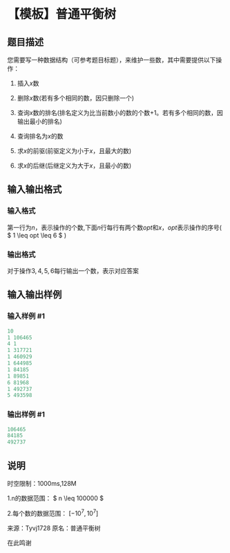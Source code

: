 # 【模板】普通平衡树

## 题目描述

您需要写一种数据结构（可参考题目标题），来维护一些数，其中需要提供以下操作：

1. 插入$x$数

2. 删除$x$数(若有多个相同的数，因只删除一个)

3. 查询$x$数的排名(排名定义为比当前数小的数的个数$+1$。若有多个相同的数，因输出最小的排名)

4. 查询排名为$x$的数

5. 求$x$的前驱(前驱定义为小于$x$，且最大的数)

6. 求$x$的后继(后继定义为大于$x$，且最小的数)

## 输入输出格式

### 输入格式

第一行为$n$，表示操作的个数,下面$n$行每行有两个数$opt$和$x$，$opt$表示操作的序号( $ 1 \leq opt \leq 6 $ )

### 输出格式

对于操作$3,4,5,6$每行输出一个数，表示对应答案

## 输入输出样例

### 输入样例 #1

```cpp
10
1 106465
4 1
1 317721
1 460929
1 644985
1 84185
1 89851
6 81968
1 492737
5 493598
```


### 输出样例 #1

```cpp
106465
84185
492737
```


## 说明

时空限制：1000ms,128M

1.n的数据范围： $ n \leq 100000 $

2.每个数的数据范围： $[-{10}^7, {10}^7]$

来源：Tyvj1728 原名：普通平衡树

在此鸣谢

